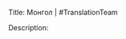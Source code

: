 Title:  Монгол | #TranslationTeam 

Description:

<!--- URL: https://www.youtube.com/playlist?list=PL1yhyLyBfE6R7VNBvZYlUboigSB1W3hOm -->
